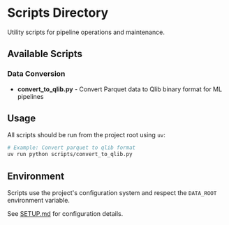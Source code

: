 # Scripts Directory

Utility scripts for pipeline operations and maintenance.

## Available Scripts

### Data Conversion
- **convert_to_qlib.py** - Convert Parquet data to Qlib binary format for ML pipelines

## Usage

All scripts should be run from the project root using `uv`:

```bash
# Example: Convert parquet to qlib format
uv run python scripts/convert_to_qlib.py
```

## Environment

Scripts use the project's configuration system and respect the `DATA_ROOT` environment variable.

See [SETUP.md](../docs/SETUP.md) for configuration details.
